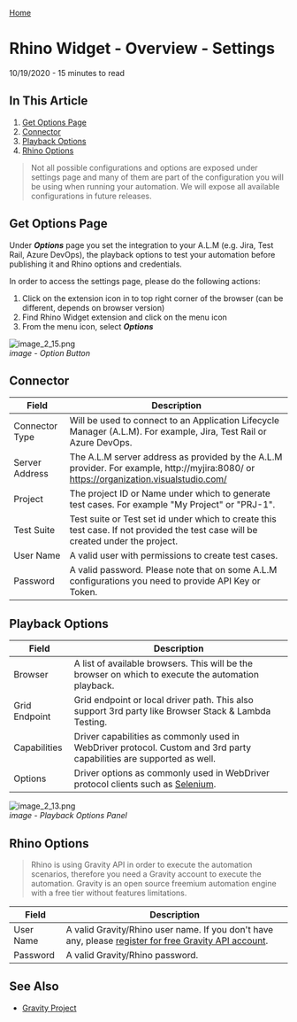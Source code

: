 [Home](../Home.md 'Home') 

# Rhino Widget - Overview - Settings
10/19/2020 - 15 minutes to read

## In This Article
1. [Get Options Page](#get-options-page)
1. [Connector](#connector)
2. [Playback Options](#playbackOptions)
3. [Rhino Options](#rhinoOptions)  

> Not all possible configurations and options are exposed under settings page and many of them are part of the configuration you will be using when running your automation. We will expose all available configurations in future releases.

## Get Options Page
Under _**Options**_ page you set the integration to your A.L.M (e.g. Jira, Test Rail, Azure DevOps), the playback options to test your automation before publishing it and Rhino options and credentials.  

In order to access the settings page, please do the following actions:
1. Click on the extension icon in to top right corner of the browser (can be different, depends on browser version)
2. Find Rhino Widget extension and click on the menu icon
3. From the menu icon, select _**Options**_

![image_2_15.png](../../images/image_2_15.png)  
_image - Option Button_  

## Connector
|Field         |Description                                                                                                                           |
|--------------|--------------------------------------------------------------------------------------------------------------------------------------|
|Connector Type|Will be used to connect to an Application Lifecycle Manager (A.L.M). For example, Jira, Test Rail or Azure DevOps.                    |
|Server Address|The A.L.M server address as provided by the A.L.M provider. For example, http://myjira:8080/ or https://organization.visualstudio.com/|
|Project       |The project ID or Name under which to generate test cases. For example "My Project" or "PRJ-1".                                       |
|Test Suite    |Test suite or Test set id under which to create this test case. If not provided the test case will be created under the project.      |
|User Name     |A valid user with permissions to create test cases.                                                                                   |
|Password      |A valid password. Please note that on some A.L.M configurations you need to provide API Key or Token.                                 |

## Playback Options
|Field        |Description                                                                                                         |
|-------------|--------------------------------------------------------------------------------------------------------------------|
|Browser      |A list of available browsers. This will be the browser on which to execute the automation playback.                 |
|Grid Endpoint|Grid endpoint or local driver path. This also support 3rd party like Browser Stack & Lambda Testing.                |
|Capabilities |Driver capabilities as commonly used in WebDriver protocol. Custom and 3rd party capabilities are supported as well.|
|Options      |Driver options as commonly used in WebDriver protocol clients such as [Selenium](https://www.selenium.dev/).        |  

![image_2_13.png](../../images/image_2_13.png)  
_image - Playback Options Panel_  

## Rhino Options
> Rhino is using Gravity API in order to execute the automation scenarios, therefore you need a Gravity account to execute the automation. Gravity is an open source freemium automation engine with a free tier without features limitations.  

|Field    |Description                                                                                                                                                       |
|---------|------------------------------------------------------------------------------------------------------------------------------------------------------------------|
|User Name|A valid Gravity/Rhino user name. If you don't have any, please [register for free Gravity API account](https://g-api.azurewebsites.net/Identity/Account/Register).|
|Password |A valid Gravity/Rhino password.                                                                                                                                   |

## See Also
* [Gravity Project](https://github.com/gravity-api)